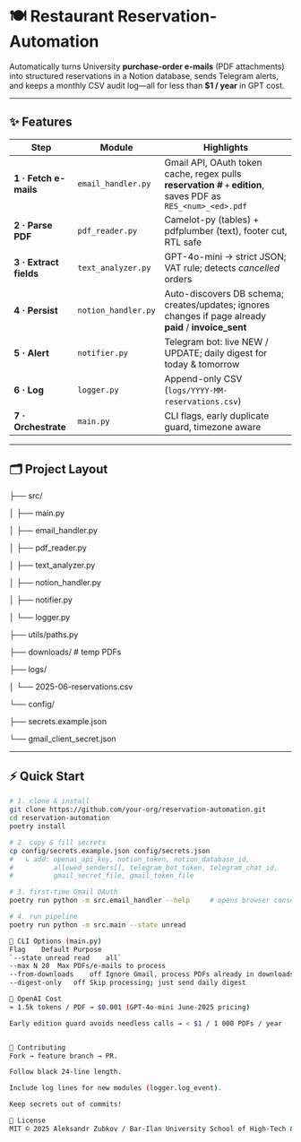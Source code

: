 # 🍽️ Restaurant Reservation-Automation

Automatically turns University **purchase-order e-mails** (PDF
attachments) into structured reservations in a Notion database, sends Telegram
alerts, and keeps a monthly CSV audit log—all for less than **$1 / year** in
GPT cost.

---

## ✨ Features

| Step | Module | Highlights |
|------|--------|------------|
| **1 · Fetch e-mails** | `email_handler.py` | Gmail API, OAuth token cache, regex pulls **reservation #** + **edition**, saves PDF as `RES_<num>_<ed>.pdf` |
| **2 · Parse PDF** | `pdf_reader.py` | Camelot-py (tables) + pdfplumber (text), footer cut, RTL safe |
| **3 · Extract fields** | `text_analyzer.py` | GPT-4o-mini → strict JSON; VAT rule; detects *cancelled* orders |
| **4 · Persist** | `notion_handler.py` | Auto-discovers DB schema; creates/updates; ignores changes if page already **paid** / **invoice_sent** |
| **5 · Alert** | `notifier.py` | Telegram bot: live NEW / UPDATE; daily digest for today & tomorrow |
| **6 · Log** | `logger.py` | Append-only CSV (`logs/YYYY-MM-reservations.csv`) |
| **7 · Orchestrate** | `main.py` | CLI flags, early duplicate guard, timezone aware |

---

## 🗂️ Project Layout

├── src/

│ ├── main.py

│ ├── email_handler.py

│ ├── pdf_reader.py

│ ├── text_analyzer.py

│ ├── notion_handler.py

│ ├── notifier.py

│ └── logger.py

├── utils/paths.py

├── downloads/ # temp PDFs

├── logs/

│ └── 2025-06-reservations.csv

└── config/

├── secrets.example.json

└── gmail_client_secret.json



---

## ⚡ Quick Start

```bash
# 1. clone & install
git clone https://github.com/your-org/reservation-automation.git
cd reservation-automation
poetry install

# 2. copy & fill secrets
cp config/secrets.example.json config/secrets.json
#   ↳ add: openai_api_key, notion_token, notion_database_id,
#          allowed_senders[], telegram_bot_token, telegram_chat_id,
#          gmail_secret_file, gmail_token_file

# 3. first-time Gmail OAuth
poetry run python -m src.email_handler --help     # opens browser consent

# 4. run pipeline
poetry run python -m src.main --state unread

🔧 CLI Options (main.py)
Flag	Default	Purpose
`--state unread	read	all`
--max N	20	Max PDFs/e-mails to process
--from-downloads	off	Ignore Gmail, process PDFs already in downloads/
--digest-only	off	Skip processing; just send daily digest

🤖 OpenAI Cost
≈ 1.5k tokens / PDF → $0.001 (GPT-4o-mini June-2025 pricing)

Early edition guard avoids needless calls → < $1 / 1 000 PDFs / year


🤝 Contributing
Fork → feature branch → PR.

Follow black 24-line length.

Include log lines for new modules (logger.log_event).

Keep secrets out of commits!

📄 License
MIT © 2025 Aleksandr Zubkov / Bar-Ilan University School of High-Tech & Cybersecurity / Data-Science Class DS18
